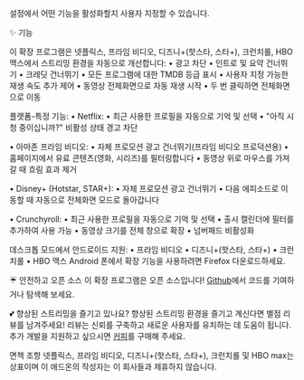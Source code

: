 설정에서 어떤 기능을 활성화할지 사용자 지정할 수 있습니다.

✨ 기능

이 확장 프로그램은 넷플릭스, 프라임 비디오, 디즈니+(핫스타, 스타+), 크런치롤, HBO 맥스에서 스트리밍 환경을 자동으로 개선합니다:
  • 광고 차단
  • 인트로 및 요약 건너뛰기
  • 크레딧 건너뛰기
  • 모든 프로그램에 대한 TMDB 등급 표시
  • 사용자 지정 가능한 재생 속도 추가 제어
  • 동영상 전체화면으로 자동 재생 시작
  • 두 번 클릭하면 전체화면으로 이동

플랫폼-특정 기능:
  • Netflix:
      • 최근 사용한 프로필을 자동으로 기억 및 선택
      • "아직 시청 중이십니까?" 비활성 상태 경고 차단
  • 아마존 프라임 비디오:
      • 자체 프로모션 광고 건너뛰기(프라임 비디오 프로덕션용)
      • 홈페이지에서 유료 콘텐츠(영화, 시리즈)를 필터링합니다
      • 동영상 위로 마우스를 가져갈 때 흐림 효과 제거
  • Disney+ (Hotstar, STAR+):
      • 자체 프로모션 광고 건너뛰기
      • 다음 에피소드로 이동할 때 자동으로 전체화면 모드로 돌아갑니다
  • Crunchyroll:
      • 최근 사용한 프로필을 자동으로 기억 및 선택
      • 출시 캘린더에 필터를 추가하여 사용 가능
      • 동영상 크기를 전체 창으로 확장
      • 넘버패드 비활성화
데스크톱 모드에서 안드로이드 지원:
  • 프라임 비디오
  • 디즈니+(핫스타, 스타+)
  • 크런치롤
  • HBO 맥스
Android 폰에서 확장 기능을 사용하려면 Firefox 다운로드하세요.

☔ 안전하고 오픈 소스
이 확장 프로그램은 오픈 소스입니다! [Github](https://github.com/Dreamlinerm/Netflix-Prime-Auto-Skip)에서 코드를 기여하거나 탐색해 보세요.

💕 향상된 스트리밍을 즐기고 있나요? 
향상된 스트리밍 환경을 즐기고 계신다면 별점 리뷰를 남겨주세요! 리뷰는 신뢰를 구축하고 새로운 사용자를 유치하는 데 도움이 됩니다.
추가 개발을 지원하고 싶으시면 [커피](https://github.com/sponsors/Dreamlinerm)를 구매해 주세요.

면책 조항
넷플릭스, 프라임 비디오, 디즈니+(핫스타, 스타+), 크런치롤 및 HBO max는 상표이며 이 애드온의 작성자는 이 회사들과 제휴하지 않습니다.